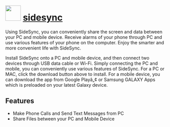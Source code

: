 ﻿# <img src="https://cdn.jsdelivr.net/gh/chocolatey/chocolatey-coreteampackages@19caae85d0eb96020c2aed7b02208349d611b980/icons/sidesync.png" width="48" height="48"/> [sidesync](https://chocolatey.org/packages/sidesync)

Using SideSync, you can conveniently share the screen and data between your PC and mobile device. Receive alarms of your phone through PC and use various features of your phone on the computer. Enjoy the smarter and more convenient life with SideSync.

Install SideSync onto a PC and mobile device, and then connect two devices through USB data cable or Wi-Fi. Simply connecting the PC and mobile, you can conveniently use various features of SideSync. For a PC or MAC, click the download button above to install. For a mobile device, you can download the app from Google Playâ„¢ or Samsung GALAXY Apps which is preloaded on your latest Galaxy device.

## Features

- Make Phone Calls and Send Text Messages from PC
- Share Files between your PC and Mobile Device

